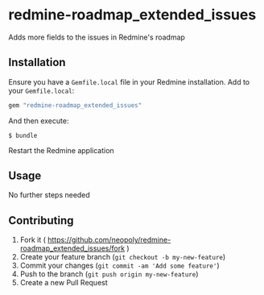 # redmine-roadmap_extended_issues

Adds more fields to the issues in Redmine's roadmap

## Installation

Ensure you have a `Gemfile.local` file in your Redmine installation. Add to your `Gemfile.local`:

```ruby
gem "redmine-roadmap_extended_issues"
```

And then execute:

```
$ bundle
```

Restart the Redmine application

## Usage

No further steps needed

## Contributing

1. Fork it ( https://github.com/neopoly/redmine-roadmap_extended_issues/fork )
2. Create your feature branch (`git checkout -b my-new-feature`)
3. Commit your changes (`git commit -am 'Add some feature'`)
4. Push to the branch (`git push origin my-new-feature`)
5. Create a new Pull Request
